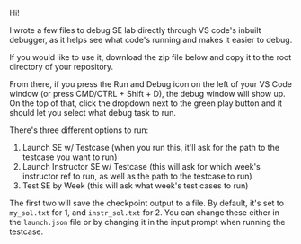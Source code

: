 
Hi!

I wrote a few files to debug SE lab directly through VS code's inbuilt debugger, as it helps see what code's running and makes it easier to debug. 

If you would like to use it, download the zip file below and copy it to the root directory of your repository. 

From there, if you press the Run and Debug icon on the left of your VS Code window (or press CMD/CTRL + Shift + D), the debug window will show up. On the top of that, click the dropdown next to the green play button and it should let you select what debug task to run. 

There's three different options to run:
1. Launch SE w/ Testcase (when you run this, it'll ask for the path to the testcase you want to run)
2. Launch Instructor SE w/ Testcase (this will ask for which week's instructor ref to run, as well as the path to the testcase to run)
3. Test SE by Week (this will ask what week's test cases to run)

The first two will save the checkpoint output to a file. By default, it's set to `my_sol.txt` for 1, and `instr_sol.txt` for 2. You can change these either in the `launch.json` file or by changing it in the input prompt when running the testcase.